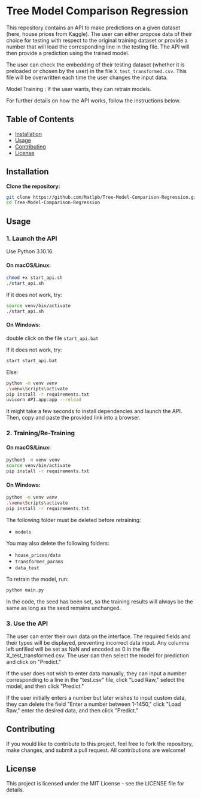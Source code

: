 # Tree Model Comparison Regression

This repository contains an API to make predictions on a given dataset (here, house prices from Kaggle). The user can either propose data of their choice for testing with respect to the original training dataset or provide a number that will load the corresponding line in the testing file. The API will then provide a prediction using the trained model.

The user can check the embedding of their testing dataset (whether it is preloaded or chosen by the user) in the file `X_test_transformed.csv`. This file will be overwritten each time the user changes the input data.

Model Training :
If the user wants, they can retrain models.

For further details on how the API works, follow the instructions below.

## Table of Contents
- [Installation](#installation)
- [Usage](#usage)
- [Contributing](#contributing)
- [License](#license)

## Installation

**Clone the repository:**

```bash
git clone https://github.com/Matlpb/Tree-Model-Comparison-Regression.git
cd Tree-Model-Comparison-Regression
```

## Usage

### 1. Launch the API

Use Python 3.10.16.

#### On macOS/Linux:

```bash
chmod +x start_api.sh
./start_api.sh
```

If it does not work, try:

```bash
source venv/bin/activate
./start_api.sh
```

#### On Windows:


double click on the file `start_api.bat`


If it does not work, try:
```bash
start start_api.bat
```
Else: 
```bash
python -m venv venv
.\venv\Scripts\activate
pip install -r requirements.txt
uvicorn API.app:app --reload
```

It might take a few seconds to install dependencies and launch the API. Then, copy and paste the provided link into a browser.

### 2. Training/Re-Training

#### On macOS/Linux:

```bash
python3 -m venv venv
source venv/bin/activate
pip install -r requirements.txt
```

#### On Windows:

```bash
python -m venv venv
.\venv\Scripts\activate
pip install -r requirements.txt
```

The following folder must be deleted before retraining:

- `models`

You may also delete the following folders:

- `house_prices/data`
- `transformer_params`
- `data_test`

To retrain the model, run:

```bash
python main.py
```

In the code, the seed has been set, so the training results will always be the same as long as the seed remains unchanged.

### 3. Use the API

The user can enter their own data on the interface. The required fields and their types will be displayed, preventing incorrect data input. Any columns left unfilled will be set as NaN and encoded as 0 in the file X_test_transformed.csv. The user can then select the model for prediction and click on "Predict."

If the user does not wish to enter data manually, they can input a number corresponding to a line in the "test.csv" file, click "Load Raw," select the model, and then click "Predict."

If the user initially enters a number but later wishes to input custom data, they can delete the field "Enter a number between 1-1450," click "Load Raw," enter the desired data, and then click "Predict."

## Contributing
If you would like to contribute to this project, feel free to fork the repository, make changes, and submit a pull request. All contributions are welcome!

## License
This project is licensed under the MIT License - see the LICENSE file for details.
